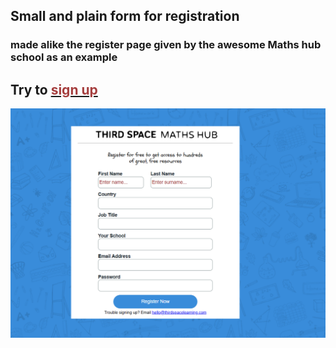 ## Small and plain form for registration

### made alike the register page given by the awesome Maths hub school as an example

## Try to [<span style="color:#a53e3e">sign up](https://ekaterina-2022.github.io/Register-form/ "Click me")</span>

![form](assets/Maths-hub-form.png)

